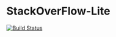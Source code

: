 # StackOverFlow-Lite

[![Build Status](https://travis-ci.org/citytycoon/StackOverFlow-Lite.svg?branch=master)](https://travis-ci.org/citytycoon/StackOverFlow-Lite)
